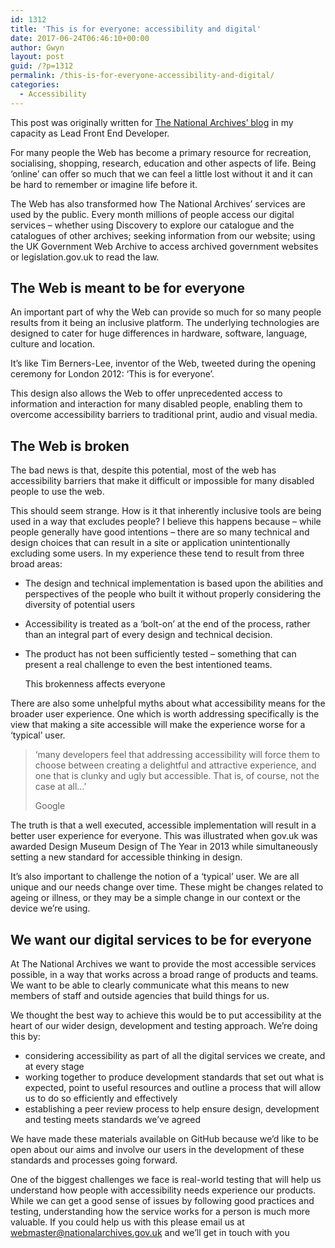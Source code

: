 ```yaml
---
id: 1312
title: 'This is for everyone: accessibility and digital'
date: 2017-06-24T06:46:10+00:00
author: Gwyn
layout: post
guid: /?p=1312
permalink: /this-is-for-everyone-accessibility-and-digital/
categories:
  - Accessibility
---
```

<div class="attn">
  <p>
    This post was originally written for <a href="http://blog.nationalarchives.gov.uk/blog/everyone-accessibility-digital/">The National Archives&#8217; blog</a> in my capacity as Lead Front End Developer.
  </p>
</div>

For many people the Web has become a primary resource for recreation, socialising, shopping, research, education and other aspects of life. Being ‘online’ can offer so much that we can feel a little lost without it and it can be hard to remember or imagine life before it.

The Web has also transformed how The National Archives’ services are used by the public. Every month millions of people access our digital services – whether using Discovery to explore our catalogue and the catalogues of other archives; seeking information from our website; using the UK Government Web Archive to access archived government websites or legislation.gov.uk to read the law.

## The Web is meant to be for everyone

An important part of why the Web can provide so much for so many people results from it being an inclusive platform. The underlying technologies are designed to cater for huge differences in hardware, software, language, culture and location.

It’s like Tim Berners-Lee, inventor of the Web, tweeted during the opening ceremony for London 2012: ‘This is for everyone’.

This design also allows the Web to offer unprecedented access to information and interaction for many disabled people, enabling them to overcome accessibility barriers to traditional print, audio and visual media.

## The Web is broken

The bad news is that, despite this potential, most of the web has accessibility barriers that make it difficult or impossible for many disabled people to use the web.

This should seem strange. How is it that inherently inclusive tools are being used in a way that excludes people? I believe this happens because – while people generally have good intentions – there are so many technical and design choices that can result in a site or application unintentionally excluding some users. In my experience these tend to result from three broad areas:

  * The design and technical implementation is based upon the abilities and perspectives of the people who built it without properly considering the diversity of potential users
  * Accessibility is treated as a ‘bolt-on’ at the end of the process, rather than an integral part of every design and technical decision.
  * The product has not been sufficiently tested – something that can present a real challenge to even the best intentioned teams.
  
    This brokenness affects everyone

There are also some unhelpful myths about what accessibility means for the broader user experience. One which is worth addressing specifically is the view that making a site accessible will make the experience worse for a ‘typical’ user.

<blockquote cite="https://developers.google.com/web/fundamentals/accessibility/">
  <p>
    ‘many developers feel that addressing accessibility will force them to choose between creating a delightful and attractive experience, and one that is clunky and ugly but accessible. That is, of course, not the case at all…’
  </p><footer>Google</footer>
</blockquote>

The truth is that a well executed, accessible implementation will result in a better user experience for everyone. This was illustrated when gov.uk was awarded Design Museum Design of The Year in 2013 while simultaneously setting a new standard for accessible thinking in design.

It’s also important to challenge the notion of a ‘typical’ user. We are all unique and our needs change over time. These might be changes related to ageing or illness, or they may be a simple change in our context or the device we’re using.

## We want our digital services to be for everyone

At The National Archives we want to provide the most accessible services possible, in a way that works across a broad range of products and teams. We want to be able to clearly communicate what this means to new members of staff and outside agencies that build things for us.

We thought the best way to achieve this would be to put accessibility at the heart of our wider design, development and testing approach. We’re doing this by:

  * considering accessibility as part of all the digital services we create, and at every stage
  * working together to produce development standards that set out what is expected, point to useful resources and outline a process that will allow us to do so efficiently and effectively
  * establishing a peer review process to help ensure design, development and testing meets standards we’ve agreed

We have made these materials available on GitHub because we’d like to be open about our aims and involve our users in the development of these standards and processes going forward.

One of the biggest challenges we face is real-world testing that will help us understand how people with accessibility needs experience our products. While we can get a good sense of issues by following good practices and testing, understanding how the service works for a person is much more valuable. If you could help us with this please email us at webmaster@nationalarchives.gov.uk and we’ll get in touch with you